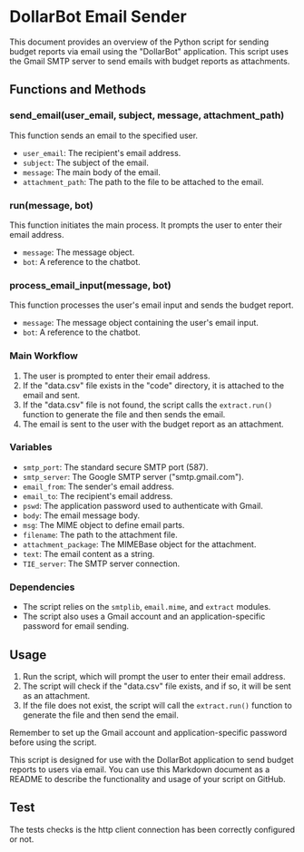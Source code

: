 # DollarBot Email Sender

This document provides an overview of the Python script for sending budget reports via email using the "DollarBot" application. This script uses the Gmail SMTP server to send emails with budget reports as attachments.

## Functions and Methods

### send_email(user_email, subject, message, attachment_path)
This function sends an email to the specified user.

- `user_email`: The recipient's email address.
- `subject`: The subject of the email.
- `message`: The main body of the email.
- `attachment_path`: The path to the file to be attached to the email.

### run(message, bot)
This function initiates the main process. It prompts the user to enter their email address.

- `message`: The message object.
- `bot`: A reference to the chatbot.

### process_email_input(message, bot)
This function processes the user's email input and sends the budget report.

- `message`: The message object containing the user's email input.
- `bot`: A reference to the chatbot.

### Main Workflow
1. The user is prompted to enter their email address.
2. If the "data.csv" file exists in the "code" directory, it is attached to the email and sent.
3. If the "data.csv" file is not found, the script calls the `extract.run()` function to generate the file and then sends the email.
4. The email is sent to the user with the budget report as an attachment.

### Variables
- `smtp_port`: The standard secure SMTP port (587).
- `smtp_server`: The Google SMTP server ("smtp.gmail.com").
- `email_from`: The sender's email address.
- `email_to`: The recipient's email address.
- `pswd`: The application password used to authenticate with Gmail.
- `body`: The email message body.
- `msg`: The MIME object to define email parts.
- `filename`: The path to the attachment file.
- `attachment_package`: The MIMEBase object for the attachment.
- `text`: The email content as a string.
- `TIE_server`: The SMTP server connection.

### Dependencies
- The script relies on the `smtplib`, `email.mime`, and `extract` modules.
- The script also uses a Gmail account and an application-specific password for email sending.

## Usage
1. Run the script, which will prompt the user to enter their email address.
2. The script will check if the "data.csv" file exists, and if so, it will be sent as an attachment.
3. If the file does not exist, the script will call the `extract.run()` function to generate the file and then send the email.

Remember to set up the Gmail account and application-specific password before using the script.

This script is designed for use with the DollarBot application to send budget reports to users via email.
You can use this Markdown document as a README to describe the functionality and usage of your script on GitHub.

## Test

The tests checks is the http client connection has been correctly configured or not.
